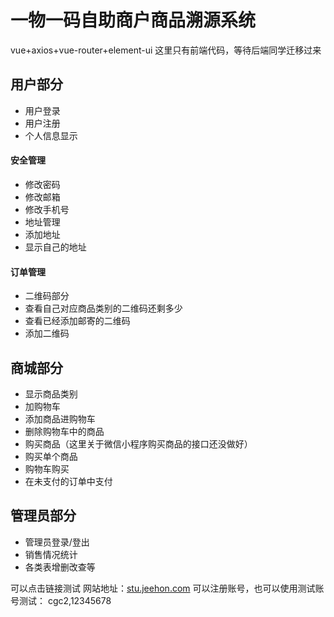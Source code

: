 # 一物一码自助商户商品溯源系统
vue+axios+vue-router+element-ui
这里只有前端代码，等待后端同学迁移过来

 ## 用户部分
 * 用户登录
 * 用户注册
* 个人信息显示
#### 安全管理
*  修改密码
*  修改邮箱
* 修改手机号
* 地址管理
*  添加地址
*  显示自己的地址
#### 订单管理
* 二维码部分
* 查看自己对应商品类别的二维码还剩多少
* 查看已经添加邮寄的二维码
* 添加二维码

##  商城部分
*  显示商品类别
*  加购物车
 *  添加商品进购物车
*   删除购物车中的商品
*  购买商品（这里关于微信小程序购买商品的接口还没做好）
*  购买单个商品
*   购物车购买
*  在未支付的订单中支付

## 管理员部分

*  管理员登录/登出
*  销售情况统计
*  各类表增删改查等 


可以点击链接测试
网站地址：[stu.jeehon.com](http://stu.jeehon.com) 可以注册账号，也可以使用测试账号测试： cgc2,12345678
